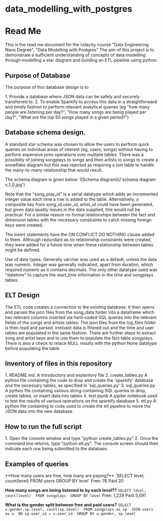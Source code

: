 # data_modelling_with_postgres
<h1> Read Me </h1>
This is the read me document for the Udacity course "Data Engineering Nano Degree", "Data Modelling with Postgres"
The aim of this project is to demonstrate a sufficient understanding of concepts of data modelling through modelling a star diagram and building an ETL pipeline using python.
    
<h2> Purpose of Database </h2>
<p>The purpose of this database design is to</p> 
1. Provide a database where JSON data can be safely and securely transferred to.
2. To enable Sparkify to access this data in a straightforward and timely fashion to perform relevant analytical queries (eg "how many people are listening per day?", "How many songs are being played per day?", "What are the top 50 songs played in a given period?")
    
<h2> Database schema design.</h2>
<p>A standard star schema was chosen to allow the users to perform quick queries on indvidual areas of interest (eg, users, songs) without having to perform expensive joins operations over multiple tables.  There was a possibilty of joining songplays to songs and then artists to songs to create a snowflake diagram but this was rejected as requiring a join table to handle the many-to-many relationship that would result.</p>

The schema diagram is given below:
![Schema diagram](/'schema diagram v_1_0.jpg')

<p>Note that the "song_play_id" is a serial datatype which adds an incremented integer value each time a row is added to the table.  Alternatively, a composite key from song_id,user_id, artist_id could have been generated, but given data quality issues in the data supplied, this would not be practical.  For a similar reason no formal relationships between the fact and dimension tables with the necessary constraints to catch missing foreign keys were created.</p>
    
<p>The insert statements have the ON CONFLICT DO NOTHING clause added to them.  Although redundant as no relationship constraints were created, they were added for a future time when these relationship between tables might be defined.  </p>
    
<p>Use of data types.  Generally varchar was used as a default, unless the data was numeric.  Integer was generally indicatied, apart from duration, which required numeric as it contains decimals.  The only other datatype used was "datetime" to capture the start_time information in the time and songplays tables.</p>

<h2>ELT Design</h2>
<p>The ETL code creates a connection to the existing database.  It then opens and parses the json files from the song_data folder into a dataframe which has relevant columns inserted via hard-coded SQL queries into the relevant fields of the songs and artists tables.  The json files from the log_files folder is then read and parsed.  Irrelvant data is filtered out and the time and user tables are populated in the same fashion.  There are further steps to extract song and artist keys and to use them to populate the fact table songplays.  There is also a check to relace NULL results with the python None datatype before populating the table<p/>
    
<h2>Inventory of files in this repository</h2>
1. README.md.           A introductory and explantory file
2. create_tables.py     A python file containing the code to drop and create the 'sparkify' database and the necessary tables, as specified in 'sql_queries.py'
3. sql_queries.py       A python file containing various string containing SQL queries to drop, create tables, or insert data into tables
4. test.ipynb           A jypiter notebook used to test the results of various operations on the sparkify database
5. etl.py               A python file containing to code used to create the etl pipeline to move the JSON data into the new database

<h2>How to run the full script</h2>
1. Open the console window and type "python create_tables.py"
2. Once the command line returns, type "python elt.py".  The console screen should then indicate each row being submitted to the database.
    
<h2>Examples of queries</h2>
**How many users are free, how many are paying?**
`SELECT level, count(level) 
 FROM users GROUP BY level`
Free: 76 Paid 20
    
**How many songs are being listened to by each level??**
`SELECT level, count(level) 
 FROM songplays 
 GROUP BY level`
Free: 1,229 Paid 5,591
    
**What is the gender split between free and paid users?**
`SELECT u.gender,sp.level, count(sp.level) 
 FROM songplays as sp 
    JOIN users as u 
    ON sp.user_id = u.user_id 
 GROUP BY u.gender, sp.level `
